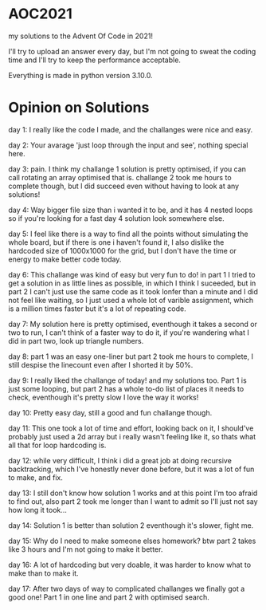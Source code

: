 # AOC2021
my solutions to the Advent Of Code in 2021!

I'll try to upload an answer every day, but I'm not going to sweat the coding time and I'll try to keep the performance acceptable.

Everything is made in python version 3.10.0.

# Opinion on Solutions
day 1: I really like the code I made, and the challanges were nice and easy.

day 2: Your avarage 'just loop through the input and see', nothing special here.

day 3: pain. I think my challange 1 solution is pretty optimised, if you can call rotating an array optimised that is. challange 2 took me hours to complete though, but I did 
succeed even without having to look at any solutions!

day 4: Way bigger file size than i wanted it to be, and it has 4 nested loops so if you're looking for a fast day 4 solution look somewhere else.

day 5: I feel like there is a way to find all the points without simulating the whole board, but if there is one i haven't found it, I also dislike the hardcoded size of 1000x1000 for the grid, but I don't have the time or energy to make better code today.

day 6: This challange was kind of easy but very fun to do! in part 1 I tried to get a solution in as little lines as possible, in which I think I suceeded, but in part 2 I can't just use the same code as it took lonfer than a minute and I did not feel like waiting, so I just used a whole lot of varible assignment, which is a million times faster but it's a lot of repeating code.

day 7: My solution here is pretty optimised, eventhough it takes a second or two to run, I can't think of a faster way to do it, if you're wandering what I did in part two, look up triangle numbers.

day 8: part 1 was an easy one-liner but part 2 took me hours to complete, I still despise the linecount even after I shorted it by 50%.

day 9: I really liked the challange of today! and my solutions too. Part 1 is just some looping, but part 2 has a whole to-do list of places it needs to check, eventhough it's pretty slow I love the way it works!

day 10: Pretty easy day, still a good and fun challange though.

day 11: This one took a lot of time and effort, looking back on it, I should've probably just used a 2d array but i really wasn't feeling like it, so thats what all that for loop hardcoding is.

day 12: while very difficult, I think i did a great job at doing recursive backtracking, which I've honestly never done before, but it was a lot of fun to make, and fix.

day 13: I still don't know how solution 1 works and at this point I'm too afraid to find out, also part 2 took me longer than I want to admit so I'll just not say how long it took...

day 14: Solution 1 is better than solution 2 eventhough it's slower, fight me.

day 15: Why do I need to make someone elses homework? btw part 2 takes like 3 hours and I'm not going to make it better.

day 16: A lot of hardcoding but very doable, it was harder to know what to make than to make it.

day 17: After two days of way to complicated challanges we finally got a good one! Part 1 in one line and part 2 with optimised search.
